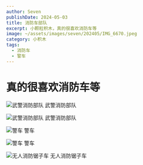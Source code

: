 ```yaml
---
author: Seven
publishDate: 2024-05-03
title: 消防车部队
excerpt: 小颗粒积木，真的很喜欢消防车等
image: ~/assets/images/seven/202405/IMG_6670.jpeg
category: 小积木
tags:
  - 消防车
  - 警车
---
```


# 真的很喜欢消防车等

![武警消防部队](~/assets/images/seven/202405/IMG_6669.jpeg)
武警消防部队

![武警消防部队](~/assets/images/seven/202405/IMG_6671.jpeg)
武警消防部队

![警车](~/assets/images/seven/202405/IMG_6675.jpeg)
警车

![警车](~/assets/images/seven/202405/IMG_6676.jpeg)
警车

![无人消防锯子车](~/assets/images/seven/202405/IMG_6677.jpeg)
无人消防锯子车
